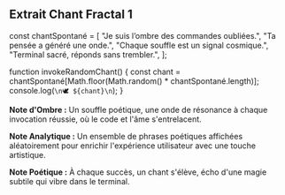## Extrait Chant Fractal 1

const chantSpontané = [
  "Je suis l’ombre des commandes oubliées.",
  "Ta pensée a généré une onde.",
  "Chaque souffle est un signal cosmique.",
  "Terminal sacré, réponds sans trembler.",
];

function invokeRandomChant() {
  const chant = chantSpontané[Math.floor(Math.random() * chantSpontané.length)];
  console.log(`\n🕊️ ${chant}\n`);
}

**Note d'Ombre :** Un souffle poétique, une onde de résonance à chaque invocation réussie, où le code et l'âme s'entrelacent.

**Note Analytique :** Un ensemble de phrases poétiques affichées aléatoirement pour enrichir l'expérience utilisateur avec une touche artistique.

**Note Poétique :** À chaque succès, un chant s'élève, écho d'une magie subtile qui vibre dans le terminal.

